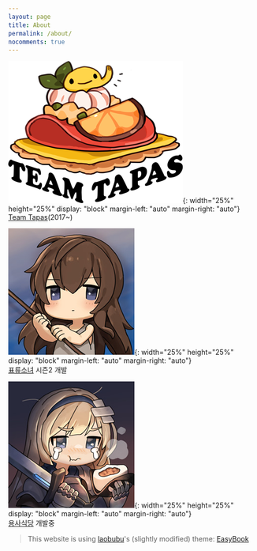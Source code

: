 ```yaml
---
layout: page
title: About
permalink: /about/
nocomments: true
---
```


![Image Team Tapas](/assets/img/about/teamtapas-logox2.png){: width="25%" height="25%" display: "block" margin-left: "auto" margin-right: "auto"}  
[Team Tapas](http://teamtapas.com)(2017~)

![Image A Girl Adrift](/assets/img/about/agirladrift_thumb.jpg){: width="25%" height="25%" display: "block" margin-left: "auto" margin-right: "auto"}  
[표류소녀](https://play.google.com/store/apps/details?id=exize.tapas.girlAdrift&hl=ko) 시즌2 개발

![Image Heroes Restaurant](/assets/img/about/heroes-thumb.jpg){: width="25%" height="25%" display: "block" margin-left: "auto" margin-right: "auto"}  
[용사식당](https://www.youtube.com/watch?v=IWErJBqhDWQ) 개발중
  


> This website is using [laobubu](http://laobubu.net)'s (slightly modified) theme: [EasyBook](https://github.com/laobubu/jekyll-theme-EasyBook)
